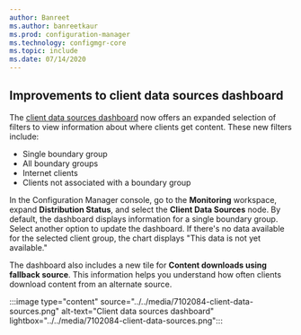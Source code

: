 ```yaml
---
author: Banreet
ms.author: banreetkaur
ms.prod: configuration-manager
ms.technology: configmgr-core
ms.topic: include
ms.date: 07/14/2020
---
```


## <a name="bkmk_content"></a> Improvements to client data sources dashboard

<!--7102084-->

The [client data sources dashboard](../../../../servers/deploy/configure/monitor-content-you-have-distributed.md#client-data-sources-dashboard) now offers an expanded selection of filters to view information about where clients get content. These new filters include:

- Single boundary group
- All boundary groups
- Internet clients
- Clients not associated with a boundary group

In the Configuration Manager console, go to the **Monitoring** workspace, expand **Distribution Status**, and select the **Client Data Sources** node. By default, the dashboard displays information for a single boundary group. Select another option to update the dashboard. If there's no data available for the selected client group, the chart displays "This data is not yet available."

The dashboard also includes a new tile for **Content downloads using fallback source**. This information helps you understand how often clients download content from an alternate source.

:::image type="content" source="../../media/7102084-client-data-sources.png" alt-text="Client data sources dashboard" lightbox="../../media/7102084-client-data-sources.png":::
